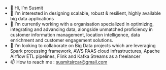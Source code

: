 - 👋 Hi, I’m Susmit
- 👀 I’m interested in designing scalable, robust & resilient, highly available big data applications
- 🌱 I’m currently working with a organisation specialized in optimizing, integrating and advancing data, alongside unmatched proficiency in customer information management, location intelligence, data enrichment and customer engagement solutions.
- 💞️ I’m looking to collaborate on Big Data projects which are leveraging Spark processing framework, AWS PAAS cloud infrastructures, Apache Airflow ETL pipelines, Flink and Kafka Streams as a freelancer
- 📫 How to reach me : susmitsircar@gmail.com


<!---
Susmit07/Susmit07 is a ✨ special ✨ repository because its `README.md` (this file) appears on your GitHub profile.
You can click the Preview link to take a look at your changes.
--->
